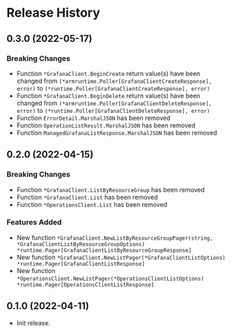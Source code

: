 # Release History

## 0.3.0 (2022-05-17)
### Breaking Changes

- Function `*GrafanaClient.BeginCreate` return value(s) have been changed from `(*armruntime.Poller[GrafanaClientCreateResponse], error)` to `(*runtime.Poller[GrafanaClientCreateResponse], error)`
- Function `*GrafanaClient.BeginDelete` return value(s) have been changed from `(*armruntime.Poller[GrafanaClientDeleteResponse], error)` to `(*runtime.Poller[GrafanaClientDeleteResponse], error)`
- Function `ErrorDetail.MarshalJSON` has been removed
- Function `OperationListResult.MarshalJSON` has been removed
- Function `ManagedGrafanaListResponse.MarshalJSON` has been removed


## 0.2.0 (2022-04-15)
### Breaking Changes

- Function `*GrafanaClient.ListByResourceGroup` has been removed
- Function `*GrafanaClient.List` has been removed
- Function `*OperationsClient.List` has been removed

### Features Added

- New function `*GrafanaClient.NewListByResourceGroupPager(string, *GrafanaClientListByResourceGroupOptions) *runtime.Pager[GrafanaClientListByResourceGroupResponse]`
- New function `*GrafanaClient.NewListPager(*GrafanaClientListOptions) *runtime.Pager[GrafanaClientListResponse]`
- New function `*OperationsClient.NewListPager(*OperationsClientListOptions) *runtime.Pager[OperationsClientListResponse]`


## 0.1.0 (2022-04-11)

- Init release.